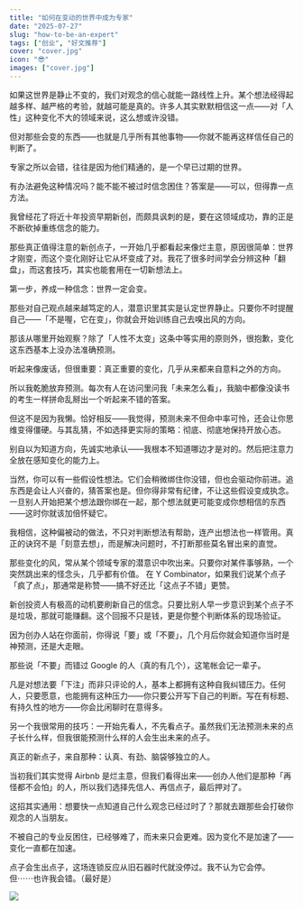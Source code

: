 ```yaml
---
title: "如何在变动的世界中成为专家"
date: "2025-07-27"
slug: "how-to-be-an-expert"
tags: ["创业", "好文推荐"]
cover: "cover.jpg"
icon: "😎"
images: ["cover.jpg"]
---
```

如果这世界是静止不变的，我们对观念的信心就能一路线性上升。某个想法经得起越多样、越严格的考验，就越可能是真的。许多人其实默默相信这一点——对「人性」这种变化不大的领域来说，这么想或许没错。



但对那些会变的东西——也就是几乎所有其他事物——你就不能再这样信任自己的判断了。



专家之所以会错，往往是因为他们精通的，是一个早已过期的世界。



有办法避免这种情况吗？能不能不被过时信念困住？答案是——可以，但得靠一点方法。



我曾经花了将近十年投资早期新创，而颇具讽刺的是，要在这领域成功，靠的正是不断砍掉重练信念的能力。



那些真正值得注意的新创点子，一开始几乎都看起来像烂主意，原因很简单：世界才刚变，而这个变化刚好让它从坏变成了对。我花了很多时间学会分辨这种「翻盘」，而这套技巧，其实也能套用在一切新想法上。



第一步，养成一种信念：世界一定会变。



那些对自己观点越来越笃定的人，潜意识里其实是认定世界静止。只要你不时提醒自己——「不是喔，它在变」，你就会开始训练自己去嗅出风的方向。



那该从哪里开始观察？除了「人性不太变」这条中等实用的原则外，很抱歉，变化这东西基本上没办法准确预测。



听起来像废话，但很重要：真正重要的变化，几乎从来都来自意料之外的方向。



所以我乾脆放弃预测。每次有人在访问里问我「未来怎么看」，我脑中都像没读书的考生一样拼命乱掰出一个听起来不错的答案。



但这不是因为我懒。恰好相反——我觉得，预测未来不但命中率可怜，还会让你思维变得僵硬。与其乱猜，不如选择更实际的策略：彻底、彻底地保持开放心态。



别自以为知道方向，先诚实地承认——我根本不知道哪边才是对的。然后把注意力全放在感知变化的能力上。



当然，你可以有一些假设性想法。它们会稍微绑住你没错，但也会驱动你前进。追东西是会让人兴奋的，猜答案也是。但你得非常有纪律，不让这些假设变成执念。
一旦别人开始把某个想法跟你绑在一起，那个想法就更可能变成你想相信的东西——这时你就该加倍怀疑它。



我相信，这种偏被动的做法，不只对判断想法有帮助，连产出想法也一样管用。真正的诀窍不是「刻意去想」，而是解决问题时，不打断那些莫名冒出来的直觉。



那些变化的风，常从某个领域专家的潜意识中吹出来。只要你对某件事够熟，一个突然跳出来的怪念头，几乎都有价值。
在 Y Combinator，如果我们说某个点子「疯了点」，那通常是称赞——搞不好还比「这点子不错」更赞。



新创投资人有极高的动机要刷新自己的信念。只要比别人早一步意识到某个点子不是垃圾，那就可能赚翻。这个回报不只是钱，更是你整个判断体系的现场验证。



因为创办人站在你面前，你得说「要」或「不要」，几个月后你就会知道你当时是神预测，还是大走眼。



那些说「不要」而错过 Google 的人（真的有几个），这笔帐会记一辈子。



凡是对想法要「下注」而非只评论的人，基本上都拥有这种自我纠错压力。任何人，只要愿意，也能拥有这种压力——你只要公开写下自己的判断。写在有标题、有持久性的地方——你会比闲聊时在意得多。



另一个我很常用的技巧：一开始先看人，不先看点子。虽然我们无法预测未来的点子长什么样，但我很能预测什么样的人会生出未来的点子。



真正的新点子，来自那种：认真、有劲、脑袋够独立的人。



当初我们其实觉得 Airbnb 是烂主意，但我们看得出来——创办人他们是那种「再怪都不会怕」的人，所以我们选择先信人、再信点子，最后押对了。



这招其实通用：想要快一点知道自己什么观念已经过时了？那就去跟那些会打破你观念的人当朋友。



不被自己的专业反困住，已经够难了，而未来只会更难。因为变化不是加速了——变化一直都在加速。



点子会生出点子，这场连锁反应从旧石器时代就没停过。我不认为它会停。
但⋯⋯也许我会错。（最好是）




![](https://prod-files-secure.s3.us-west-2.amazonaws.com/112d0858-5090-4d34-a606-b75eb8d65fd2/46476355-9cf3-4e99-9b7a-3531bc426380/1000202064.png?X-Amz-Algorithm=AWS4-HMAC-SHA256&X-Amz-Content-Sha256=UNSIGNED-PAYLOAD&X-Amz-Credential=ASIAZI2LB4664CID2GNT%2F20250802%2Fus-west-2%2Fs3%2Faws4_request&X-Amz-Date=20250802T030217Z&X-Amz-Expires=3600&X-Amz-Security-Token=IQoJb3JpZ2luX2VjENL%2F%2F%2F%2F%2F%2F%2F%2F%2F%2FwEaCXVzLXdlc3QtMiJIMEYCIQCruBh98uzE%2Bi21jBZP1PWqIrmUsWW1sJddY1cTwDYhoAIhAP%2BtrgRRt%2Fnpjkg5ow6LFs7xipwsOmdlJxmXIObaEk3cKogECPv%2F%2F%2F%2F%2F%2F%2F%2F%2F%2FwEQABoMNjM3NDIzMTgzODA1IgzQG6D%2FZXfkUzoFRlAq3APDeMvhgcpwTXDwBJDhA1uN780BxHgNaR8sjFrnbaRJ%2FEif8IIFdL4IQcfbiPHj%2BBMD7mfo1%2BZ03oQhtWs1WaOu3onQmS9MxoG0GBsrAWTQu%2B%2F0ruHYyoksc3sYZnxXok4hyNE0MK4%2F0oAHp88JFl%2ByGGh3cX7Terb7CSuNiCgy0h%2Bi%2BalU6req4nTiSbXwNifExiVHt%2FXG2jTl7SLzU786CtuutNn%2BjpU3RVSJrT1ZsWYVRvQxeHb3A%2FmQPr2b6M1MetB9evkU9dxiMBYIbbaamWx9y4sRGJL%2B%2B0m3eIPheeDYVQMD%2B%2BuLUY3nm1%2Fqx2XHK1dfFSkYi58m1BDvfB7EqZ5SVv7MumKQ73fggw%2FqexCzDlb2dvfwAGNl4cQ4JAMKYp%2FCqFQGzbClBxuhS5NjMfNqS6xSk8LI23uKnGuR4yK%2F0fPwZIGNis7aae%2FIuqc3%2Byo5AA3ZMCSQbH%2BFRWtmIom9eDvNeBtSVowOefUMUoT0fLFO%2BlfDF59j4f4ueQIrPk%2FzSMXx66Y7ww%2BZ5bNpdNnxNuqNglMd11bYsOp9Rev%2FmjkQejdJ8vROXKzXsnhi6BxQGTNjKnhmVk%2FPxSY8bnhfRaM0Lm2re%2BdydPiT2FGQwiKwrXpMyUl%2FXTCe3LXEBjqkAf4LfK4sIyvpz7drYh4FdwNo%2BpjJGLCZwpdM%2Fo%2FDB6w6CPyvVO7lkXeZT2bEhGJkJmvC%2B2tdV0jF%2B49fmQRGVuaTwMapz%2B5ijY6VnjS3%2Fw%2FJl%2BBehDwfNcJC8PUJLI74alfo73nXAV7HxGXMeCjZlsh6hED6O5sgNwIuzNA6UBuOY%2BO%2BJ%2BhlXc%2BRgaqDl2WI9Mwqi%2FUaUknp8LACSFn2QzLOSnrn&X-Amz-Signature=f398390186459eb7e68cedb58574a8b5fd800ff1d10cde59a6bb0099a49b181f&X-Amz-SignedHeaders=host&x-amz-checksum-mode=ENABLED&x-id=GetObject)

